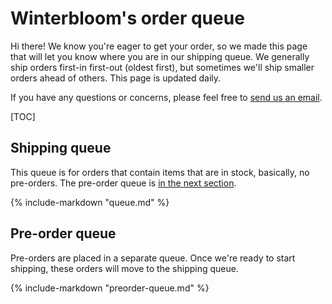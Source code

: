 # Winterbloom's order queue

Hi there! We know you're eager to get your order, so we made this page that will let you know where you are in our shipping queue. We generally ship orders first-in first-out (oldest first), but sometimes we'll ship smaller orders ahead of others. This page is updated daily.

If you have any questions or concerns, please feel free to [send us an email](mailto:support@winterbloom.com).

[TOC]

## Shipping queue

This queue is for orders that contain items that are in stock, basically, no pre-orders. The pre-order queue is [in the next section](#pre-order-queue).

{%
   include-markdown "queue.md"
%}

## Pre-order queue

Pre-orders are placed in a separate queue. Once we're ready to start shipping, these orders will move to the shipping queue.

{%
   include-markdown "preorder-queue.md"
%}

